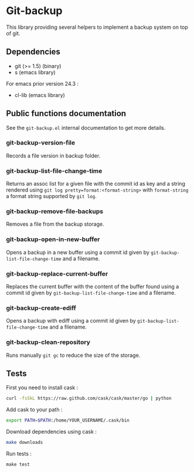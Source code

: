 # Git-backup

This library providing several helpers to implement a backup system on top of git.

## Dependencies

* git (>= 1.5) (binary)
* s (emacs library)

For emacs prior version 24.3 :

* cl-lib (emacs library)

## Public functions documentation

See the ```git-backup.el``` internal documentation to get more details.

### git-backup-version-file

Records a file version in backup folder.

### git-backup-list-file-change-time

Returns an assoc list for a given file with the commit id as key and a string rendered using ```git log pretty=format:<format-string>``` with ```format-string``` a format string supported by ```git log```.

### git-backup-remove-file-backups

Removes a file from the backup storage.

### git-backup-open-in-new-buffer

Opens a backup in a new buffer using a commit id given by ```git-backup-list-file-change-time``` and a filename.

### git-backup-replace-current-buffer

Replaces the current buffer with the content of the buffer found using a commit id given by ```git-backup-list-file-change-time``` and a filename.

### git-backup-create-ediff

Opens a backup with ediff using a commit id given by ```git-backup-list-file-change-time``` and a filename.

### git-backup-clean-repository

Runs manually ```git gc``` to reduce the size of the storage.

## Tests

First you need to install cask :

```bash
curl -fsSkL https://raw.github.com/cask/cask/master/go | python
```

Add cask to your path :

```bash
export PATH=$PATH:/home/YOUR_USERNAME/.cask/bin
```

Download dependencies using cask :

```bash
make downloads
```

Run tests :

```
make test
```

